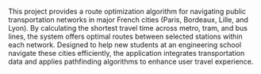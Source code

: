 This project provides a route optimization algorithm for navigating public transportation networks
in major French cities (Paris, Bordeaux, Lille, and Lyon). By calculating the shortest travel time
across metro, tram, and bus lines, the system offers optimal routes between selected stations within
each network. Designed to help new students at an engineering school navigate these cities efficiently,
the application integrates transportation data and applies pathfinding algorithms to enhance user travel experience.

